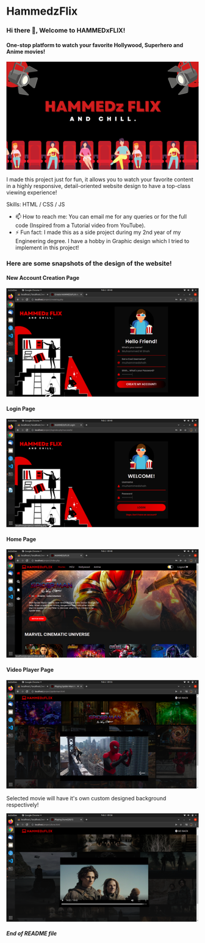 # HammedzFlix

### Hi there 👋, Welcome to HAMMEDxFLIX!
#### One-stop platform to watch your favorite Hollywood, Superhero and Anime movies!
![One-stop platform to watch your favorite Hollywood, Superhero and Anime movies!](https://github.com/MuzzammilShah/HammedzFlix/blob/20b839cbbc80ec656fc286dbc2b6433d3d492c2e/Snapshots/Banner.png)

I made this project just for fun, it allows you to watch your favorite content in a highly responsive, detail-oriented website design to have a top-class viewing experience!

Skills: HTML / CSS / JS

- 📫 How to reach me: You can email me for any queries or for the full code (Inspired from a Tutorial video from YouTube). 
- ⚡ Fun fact: I made this as a side project during my 2nd year of my Engineering degree. I have a hobby in Graphic design which I tried to implement in this project!

### Here are some snapshots of the design of the website!

#### New Account Creation Page
![Account Creation](https://github.com/MuzzammilShah/HammedzFlix/blob/20b839cbbc80ec656fc286dbc2b6433d3d492c2e/Snapshots/12(Create).png)

#### Login Page
![Login Page](https://github.com/MuzzammilShah/HammedzFlix/blob/20b839cbbc80ec656fc286dbc2b6433d3d492c2e/Snapshots/13(Login2).png)

#### Home Page
![Home Page](https://github.com/MuzzammilShah/HammedzFlix/blob/20b839cbbc80ec656fc286dbc2b6433d3d492c2e/Snapshots/14(Home1).png)

#### Video Player Page
![Video Player Page](https://github.com/MuzzammilShah/HammedzFlix/blob/20b839cbbc80ec656fc286dbc2b6433d3d492c2e/Snapshots/24(Movie1).png)

Selected movie will have it's own custom designed background respectively!

![Video Player Page 2](https://github.com/MuzzammilShah/HammedzFlix/blob/20b839cbbc80ec656fc286dbc2b6433d3d492c2e/Snapshots/25(Movie2).png)

#### ***End of README file***
